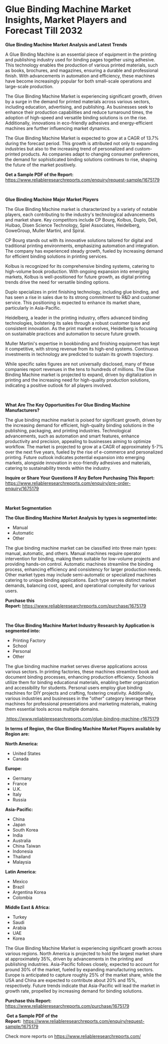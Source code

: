 <p><h1>Glue Binding Machine Market Insights, Market Players and Forecast Till 2032</h1></p><p><strong>Glue Binding Machine Market Analysis and Latest Trends</strong></p>
<p><p>A Glue Binding Machine is an essential piece of equipment in the printing and publishing industry used for binding pages together using adhesive. This technology enables the production of various printed materials, such as books, brochures, and magazines, ensuring a durable and professional finish. With advancements in automation and efficiency, these machines have become increasingly popular for both small-scale operations and large-scale production.</p><p>The Glue Binding Machine Market is experiencing significant growth, driven by a surge in the demand for printed materials across various sectors, including education, advertising, and publishing. As businesses seek to enhance their production capabilities and reduce turnaround times, the adoption of high-speed and versatile binding solutions is on the rise. Additionally, innovations in eco-friendly adhesives and energy-efficient machines are further influencing market dynamics.</p><p>The Glue Binding Machine Market is expected to grow at a CAGR of 13.7% during the forecast period. This growth is attributed not only to expanding industries but also to the increasing trend of personalized and custom-printed products. As companies adapt to changing consumer preferences, the demand for sophisticated binding solutions continues to rise, shaping the future of the market positively.</p></p>
<p><strong>Get a Sample PDF of the Report:&nbsp;</strong> <a href="https://www.reliableresearchreports.com/enquiry/request-sample/1675179?utm_campaign=3325&utm_medium=2&utm_source=Github&utm_content=ia&utm_term=25032025&utm_id=glue-binding-machine">https://www.reliableresearchreports.com/enquiry/request-sample/1675179</a></p>
<p>&nbsp;</p>
<p><strong>Glue Binding Machine Major Market Players</strong></p>
<p><p>The Glue Binding Machine market is characterized by a variety of notable players, each contributing to the industry's technological advancements and market share. Key competitors include CP Bourg, Kolbus, Duplo, Deli, Huibao, Disen Science Technology, Spiel Associates, Heidelberg, GoweGroup, Muller Martini, and Spiral. </p><p>CP Bourg stands out with its innovative solutions tailored for digital and traditional printing environments, emphasizing automation and integration. The company has experienced steady growth, fueled by increasing demand for efficient binding solutions in printing services.</p><p>Kolbus is recognized for its comprehensive binding systems, catering to high-volume book production. With ongoing expansion into emerging markets, Kolbus is well-positioned for future growth, as digital printing trends drive the need for versatile binding options.</p><p>Duplo specializes in print finishing technology, including glue binding, and has seen a rise in sales due to its strong commitment to R&D and customer service. This positioning is expected to enhance its market share, particularly in Asia-Pacific.</p><p>Heidelberg, a leader in the printing industry, offers advanced binding technologies, bolstering its sales through a robust customer base and consistent innovation. As the print market evolves, Heidelberg is focusing on sustainable practices and automation to secure future growth.</p><p>Muller Martini's expertise in bookbinding and finishing equipment has kept it competitive, with strong revenue from its high-end systems. Continuous investments in technology are predicted to sustain its growth trajectory.</p><p>While specific sales figures are not universally disclosed, many of these companies report revenues in the tens to hundreds of millions. The Glue Binding Machine market is projected to expand, driven by digitalization in printing and the increasing need for high-quality production solutions, indicating a positive outlook for all players involved.</p></p>
<p>&nbsp;</p>
<p><strong>What Are The Key Opportunities For Glue Binding Machine Manufacturers?</strong></p>
<p><p>The glue binding machine market is poised for significant growth, driven by the increasing demand for efficient, high-quality binding solutions in the publishing, packaging, and printing industries. Technological advancements, such as automation and smart features, enhance productivity and precision, appealing to businesses aiming to optimize workflow. The market is projected to grow at a CAGR of approximately 5-7% over the next five years, fueled by the rise of e-commerce and personalized printing. Future outlook indicates potential expansion into emerging markets, alongside innovation in eco-friendly adhesives and materials, catering to sustainability trends within the industry.</p></p>
<p><strong>Inquire or Share Your Questions If Any Before Purchasing This Report:</strong> <a href="https://www.reliableresearchreports.com/enquiry/pre-order-enquiry/1675179?utm_campaign=3325&utm_medium=2&utm_source=Github&utm_content=ia&utm_term=25032025&utm_id=glue-binding-machine">https://www.reliableresearchreports.com/enquiry/pre-order-enquiry/1675179</a></p>
<p>&nbsp;</p>
<p><strong>Market Segmentation</strong></p>
<p><strong>The Glue Binding Machine Market Analysis by types is segmented into:</strong></p>
<p><ul><li>Manual</li><li>Automatic</li><li>Other</li></ul></p>
<p><p>The glue binding machine market can be classified into three main types: manual, automatic, and others. Manual machines require operator intervention for binding, making them suitable for low-volume projects and providing hands-on control. Automatic machines streamline the binding process, enhancing efficiency and consistency for larger production needs. Other market types may include semi-automatic or specialized machines catering to unique binding applications. Each type serves distinct market demands, balancing cost, speed, and operational complexity for various users.</p></p>
<p><strong>Purchase this Report:&nbsp;</strong><a href="https://www.reliableresearchreports.com/purchase/1675179?utm_campaign=3325&utm_medium=2&utm_source=Github&utm_content=ia&utm_term=25032025&utm_id=glue-binding-machine">https://www.reliableresearchreports.com/purchase/1675179</a></p>
<p>&nbsp;</p>
<p><strong>The Glue Binding Machine Market Industry Research by Application is segmented into:</strong></p>
<p><ul><li>Printing Factory</li><li>School</li><li>Personal</li><li>Other</li></ul></p>
<p><p>The glue binding machine market serves diverse applications across various sectors. In printing factories, these machines streamline book and document binding processes, enhancing production efficiency. Schools utilize them for binding educational materials, enabling better organization and accessibility for students. Personal users employ glue binding machines for DIY projects and crafting, fostering creativity. Additionally, various industries and businesses in the "other" category leverage these machines for professional presentations and marketing materials, making them essential tools across multiple domains.</p></p>
<p><a href="https://www.reliableresearchreports.com/glue-binding-machine-r1675179?utm_campaign=3325&utm_medium=2&utm_source=Github&utm_content=ia&utm_term=25032025&utm_id=glue-binding-machine">&nbsp;https://www.reliableresearchreports.com/glue-binding-machine-r1675179</a></p>
<p><strong>In terms of Region, the Glue Binding Machine Market Players available by Region are:</strong></p>
<p>
    <p> <strong> North America: </strong>
        <ul>
            <li>United States</li>
            <li>Canada</li>
        </ul>
        </p> 
    <p> <strong> Europe: </strong>
        <ul>
            <li>Germany</li>
            <li>France</li>
            <li>U.K.</li>
            <li>Italy</li>
            <li>Russia</li>
        </ul>
        </p> 
    <p> <strong> Asia-Pacific: </strong>
        <ul>
            <li>China</li>
            <li>Japan</li>
            <li>South Korea</li>
            <li>India</li>
            <li>Australia</li>
            <li>China Taiwan</li>
            <li>Indonesia</li>
            <li>Thailand</li>
            <li>Malaysia</li>
        </ul>
        </p> 
    <p> <strong> Latin America: </strong>
        <ul>
            <li>Mexico</li>
            <li>Brazil</li>
            <li>Argentina Korea</li>
            <li>Colombia</li>
        </ul>
        </p> 
    <p> <strong> Middle East & Africa: </strong>
        <ul>
            <li>Turkey</li>
            <li>Saudi</li>
            <li>Arabia</li>
            <li>UAE</li>
            <li>Korea</li>
        </ul>
    </p>
    </p>
<p><p>The Glue Binding Machine Market is experiencing significant growth across various regions. North America is projected to hold the largest market share at approximately 35%, driven by advancements in the printing and publishing industries. Asia-Pacific follows closely, expected to account for around 30% of the market, fueled by expanding manufacturing sectors. Europe is anticipated to capture roughly 25% of the market share, while the USA and China are expected to contribute about 20% and 15%, respectively. Future trends indicate that Asia-Pacific will lead the market in growth rate, propelled by increasing demand for binding solutions.</p></p>
<p><strong>Purchase this Report: </strong><a href="https://www.reliableresearchreports.com/purchase/1675179?utm_campaign=3325&utm_medium=2&utm_source=Github&utm_content=ia&utm_term=25032025&utm_id=glue-binding-machine">https://www.reliableresearchreports.com/purchase/1675179</a></p>
<p>&nbsp;<strong>Get a Sample PDF of the Report:&nbsp;&nbsp;</strong><a href="https://www.reliableresearchreports.com/enquiry/request-sample/1675179?utm_campaign=3325&utm_medium=2&utm_source=Github&utm_content=ia&utm_term=25032025&utm_id=glue-binding-machine">https://www.reliableresearchreports.com/enquiry/request-sample/1675179</a></p>
<p><strong></strong></p>
<p>Check more reports on <a href="https://www.reliableresearchreports.com/?utm_campaign=3325&utm_medium=2&utm_source=Github&utm_content=ia&utm_term=25032025&utm_id=glue-binding-machine">https://www.reliableresearchreports.com/</a></p>